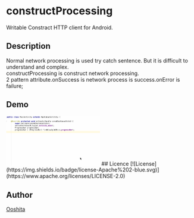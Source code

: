 constructProcessing  
====

Writable Constract HTTP client for Android.   
## Description
Normal network processing is used try catch sentence.
But it is difficult to understand and complex.  
constructProcessing is construct network processing.  
2 pattern attribute.onSuccess is network process is success.onError is failure;
## Demo
<img src="art/constructProcessing.gif" width="50%">
## Licence
[![License](https://img.shields.io/badge/license-Apache%202-blue.svg)]  
(https://www.apache.org/licenses/LICENSE-2.0)  

## Author

[Ooshita](https://github.com/Ooshita)
